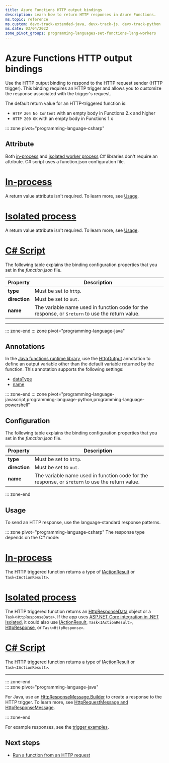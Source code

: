 ```yaml
---
title: Azure Functions HTTP output bindings
description: Learn how to return HTTP responses in Azure Functions.
ms.topic: reference
ms.custom: devx-track-extended-java, devx-track-js, devx-track-python
ms.date: 03/04/2022
zone_pivot_groups: programming-languages-set-functions-lang-workers
---
```


# Azure Functions HTTP output bindings

Use the HTTP output binding to respond to the HTTP request sender (HTTP trigger). This binding requires an HTTP trigger and allows you to customize the response associated with the trigger's request.

The default return value for an HTTP-triggered function is:

- `HTTP 204 No Content` with an empty body in Functions 2.x and higher
- `HTTP 200 OK` with an empty body in Functions 1.x

::: zone pivot="programming-language-csharp"
## Attribute

Both [in-process](functions-dotnet-class-library.md) and [isolated worker process](dotnet-isolated-process-guide.md) C# libraries don't require an attribute. C# script uses a function.json configuration file. 

# [In-process](#tab/in-process)

A return value attribute isn't required. To learn more, see [Usage](#usage).

# [Isolated process](#tab/isolated-process)

A return value attribute isn't required. To learn more, see [Usage](#usage).

# [C# Script](#tab/csharp-script)

The following table explains the binding configuration properties that you set in the *function.json* file.

|Property  |Description  |
|---------|---------|
| **type** |Must be set to `http`. |
| **direction** | Must be set to `out`. |
| **name** | The variable name used in function code for the response, or `$return` to use the return value. |

---

::: zone-end
::: zone pivot="programming-language-java"  
## Annotations

In the [Java functions runtime library](/java/api/overview/azure/functions/runtime), use the [HttpOutput](/java/api/com.microsoft.azure.functions.annotation.httpoutput) annotation to define an output variable other than the default variable returned by the function. This annotation supports the following settings:

+ [dataType](/java/api/com.microsoft.azure.functions.annotation.httpoutput.datatype)
+ [name](/java/api/com.microsoft.azure.functions.annotation.httpoutput.name)

::: zone-end 
::: zone pivot="programming-language-javascript,programming-language-python,programming-language-powershell"  
## Configuration

The following table explains the binding configuration properties that you set in the *function.json* file.

|Property  |Description  |
|---------|---------|
| **type** |Must be set to `http`. |
| **direction** | Must be set to `out`. |
| **name** | The variable name used in function code for the response, or `$return` to use the return value. |

::: zone-end 

## Usage

To send an HTTP response, use the language-standard response patterns. 

::: zone pivot="programming-language-csharp"
The response type depends on the C# mode:

# [In-process](#tab/in-process)

The HTTP triggered function returns a type of [IActionResult] or `Task<IActionResult>`.

# [Isolated process](#tab/isolated-process)

The HTTP triggered function returns an [HttpResponseData](/dotnet/api/microsoft.azure.functions.worker.http.httpresponsedata) object or a `Task<HttpResponseData>`. If the app uses [ASP.NET Core integration in .NET Isolated](./dotnet-isolated-process-guide.md#aspnet-core-integration-preview), it could also use [IActionResult], `Task<IActionResult>`, [HttpResponse], or `Task<HttpResponse>`.

# [C# Script](#tab/csharp-script)

The HTTP triggered function returns a type of [IActionResult] or `Task<IActionResult>`.

[IActionResult]: /dotnet/api/microsoft.aspnetcore.mvc.iactionresult
[HttpResponse]: /dotnet/api/microsoft.aspnetcore.http.httpresponse

---

::: zone-end  
::: zone pivot="programming-language-java"  

For Java, use an [HttpResponseMessage.Builder](/java/api/com.microsoft.azure.functions.httpresponsemessage.builder) to create a response to the HTTP trigger. To learn more, see [HttpRequestMessage and HttpResponseMessage](functions-reference-java.md#httprequestmessage-and-httpresponsemessage).

::: zone-end 

For example responses, see the [trigger examples](./functions-bindings-http-webhook-trigger.md#example).

## Next steps

- [Run a function from an HTTP request](./functions-bindings-http-webhook-trigger.md)
